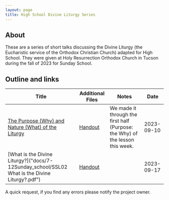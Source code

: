 ```yaml
---
layout: page
title: High School Divine Liturgy Series
---
```


## About
These are a series of short talks discussing the Divine Liturgy (the Eucharistic service of the Orthodox Christian Church) adapted for High School.
They were given at Holy Resurrection Orthodox Church in Tucson during the fall of 2023 for Sunday School.

## Outline and links

Title | Additional Files | Notes | Date 
---|---|---|---
[The Purpose (Why) and Nature (What) of the Liturgy](docs/7-12Sunday_school/SSL01%20Purpose%20and%20Nature.pdf) | [Handout](docs/7-12Sunday_school/SSL01H%20Purpose%20and%20Nature.pdf)| We made it through the first half (Purpose: the Why) of the lesson this week. | 2023-09-10
[What is the Divine Liturgy?]("docs/7-12Sunday_school/SSL02 What is the Divine Liturgy?.pdf") | [Handout](docs/7-12Sunday_school/SSL02H%20What%20is%20the%20Divine%20Liturgy%3F.pdf)||2023-09-17


A quick request, if you find any errors please notify the project owner. 
